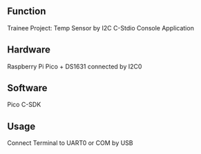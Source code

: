 ## Function
Trainee Project: Temp Sensor by I2C
C-Stdio Console Application
## Hardware
Raspberry Pi Pico + DS1631 connected by I2C0
## Software
Pico C-SDK
## Usage
Connect Terminal to UART0 or COM by USB
